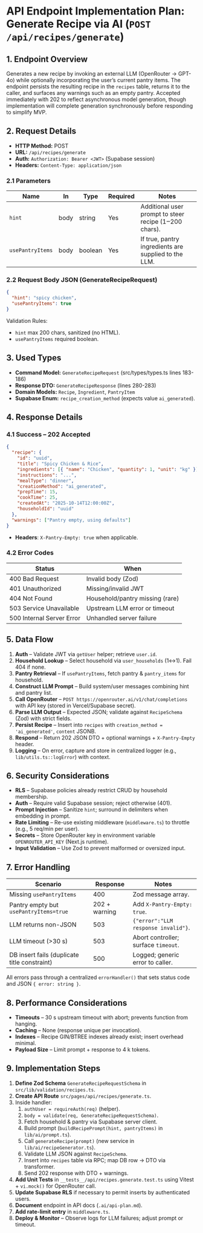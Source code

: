 # API Endpoint Implementation Plan: Generate Recipe via AI (`POST /api/recipes/generate`)

## 1. Endpoint Overview

Generates a new recipe by invoking an external LLM (OpenRouter → GPT-4o) while optionally incorporating the user’s current pantry items. The endpoint persists the resulting recipe in the `recipes` table, returns it to the caller, and surfaces any warnings such as an empty pantry. Accepted immediately with 202 to reflect asynchronous model generation, though implementation will complete generation synchronously before responding to simplify MVP.

## 2. Request Details

- **HTTP Method:** POST
- **URL:** `/api/recipes/generate`
- **Auth:** `Authorization: Bearer <JWT>` (Supabase session)
- **Headers:** `Content-Type: application/json`

### 2.1 Parameters

| Name             | In   | Type    | Required | Notes                                                 |
| ---------------- | ---- | ------- | -------- | ----------------------------------------------------- |
| `hint`           | body | string  | Yes      | Additional user prompt to steer recipe (1‒200 chars). |
| `usePantryItems` | body | boolean | Yes      | If true, pantry ingredients are supplied to the LLM.  |

### 2.2 Request Body JSON (GenerateRecipeRequest)

```json
{
  "hint": "spicy chicken",
  "usePantryItems": true
}
```

Validation Rules:

- `hint` max 200 chars, sanitized (no HTML).
- `usePantryItems` required boolean.

## 3. Used Types

- **Command Model:** `GenerateRecipeRequest` (src/types/types.ts lines 183-186)
- **Response DTO:** `GenerateRecipeResponse` (lines 280-283)
- **Domain Models:** `Recipe`, `Ingredient`, `PantryItem`
- **Supabase Enum:** `recipe_creation_method` (expects value `ai_generated`).

## 4. Response Details

### 4.1 Success – 202 Accepted

```json
{
  "recipe": {
    "id": "uuid",
    "title": "Spicy Chicken & Rice",
    "ingredients": [{ "name": "Chicken", "quantity": 1, "unit": "kg" }],
    "instructions": "...",
    "mealType": "dinner",
    "creationMethod": "ai_generated",
    "prepTime": 15,
    "cookTime": 25,
    "createdAt": "2025-10-14T12:00:00Z",
    "householdId": "uuid"
  },
  "warnings": ["Pantry empty, using defaults"]
}
```

- **Headers**: `X-Pantry-Empty: true` when applicable.

### 4.2 Error Codes

| Status                    | When                            |
| ------------------------- | ------------------------------- |
| 400 Bad Request           | Invalid body (Zod)              |
| 401 Unauthorized          | Missing/invalid JWT             |
| 404 Not Found             | Household/pantry missing (rare) |
| 503 Service Unavailable   | Upstream LLM error or timeout   |
| 500 Internal Server Error | Unhandled server failure        |

## 5. Data Flow

1. **Auth** – Validate JWT via `getUser` helper; retrieve `user.id`.
2. **Household Lookup** – Select household via `user_households` (1↔1). Fail 404 if none.
3. **Pantry Retrieval** – If `usePantryItems`, fetch pantry & `pantry_items` for household.
4. **Construct LLM Prompt** – Build system/user messages combining hint and pantry list.
5. **Call OpenRouter** – `POST https://openrouter.ai/v1/chat/completions` with API key (stored in Vercel/Supabase secret).
6. **Parse LLM Output** – Expected JSON; validate against `RecipeSchema` (Zod) with strict fields.
7. **Persist Recipe** – Insert into `recipes` with `creation_method = 'ai_generated'`, `content` JSONB.
8. **Respond** – Return 202 JSON DTO + optional warnings + `X-Pantry-Empty` header.
9. **Logging** – On error, capture and store in centralized logger (e.g., `lib/utils.ts::logError`) with context.

## 6. Security Considerations

- **RLS** – Supabase policies already restrict CRUD by household membership.
- **Auth** – Require valid Supabase session; reject otherwise (401).
- **Prompt Injection** – Sanitize `hint`; surround in delimiters when embedding in prompt.
- **Rate Limiting** – Re-use existing middleware (`middleware.ts`) to throttle (e.g., 5 req/min per user).
- **Secrets** – Store OpenRouter key in environment variable `OPENROUTER_API_KEY` (Next.js runtime).
- **Input Validation** – Use Zod to prevent malformed or oversized input.

## 7. Error Handling

| Scenario                                     | Response      | Notes                                |
| -------------------------------------------- | ------------- | ------------------------------------ |
| Missing `usePantryItems`                     | 400           | Zod message array.                   |
| Pantry empty but `usePantryItems=true`       | 202 + warning | Add `X-Pantry-Empty: true`.          |
| LLM returns non-JSON                         | 503           | `{"error":"LLM response invalid"}`.  |
| LLM timeout (>30 s)                          | 503           | Abort controller; surface `timeout`. |
| DB insert fails (duplicate title constraint) | 500           | Logged; generic error to caller.     |

All errors pass through a centralized `errorHandler()` that sets status code and JSON `{ error: string }`.

## 8. Performance Considerations

- **Timeouts** – 30 s upstream timeout with abort; prevents function from hanging.
- **Caching** – None (response unique per invocation).
- **Indexes** – Recipe GIN/BTREE indexes already exist; insert overhead minimal.
- **Payload Size** – Limit prompt + response to 4 k tokens.

## 9. Implementation Steps

1. **Define Zod Schema** `GenerateRecipeRequestSchema` in `src/lib/validation/recipes.ts`.
2. **Create API Route** `src/pages/api/recipes/generate.ts`.
3. Inside handler:
   1. `authUser = requireAuth(req)` (helper).
   2. `body = validate(req, GenerateRecipeRequestSchema)`.
   3. Fetch household & pantry via Supabase server client.
   4. Build prompt (`buildRecipePrompt(hint, pantryItems)` in `lib/ai/prompt.ts`).
   5. Call `generateRecipe(prompt)` (new service in `lib/ai/recipeGenerator.ts`).
   6. Validate LLM JSON against `RecipeSchema`.
   7. Insert into `recipes` table via RPC; map DB row → DTO via transformer.
   8. Send 202 response with DTO + warnings.
4. **Add Unit Tests** in `__tests__/api/recipes.generate.test.ts` using Vitest + `vi.mock()` for OpenRouter call.
5. **Update Supabase RLS** if necessary to permit inserts by authenticated users.
6. **Document** endpoint in API docs (`.ai/api-plan.md`).
7. **Add rate-limit entry** in `middleware.ts`.
8. **Deploy & Monitor** – Observe logs for LLM failures; adjust prompt or timeout.
